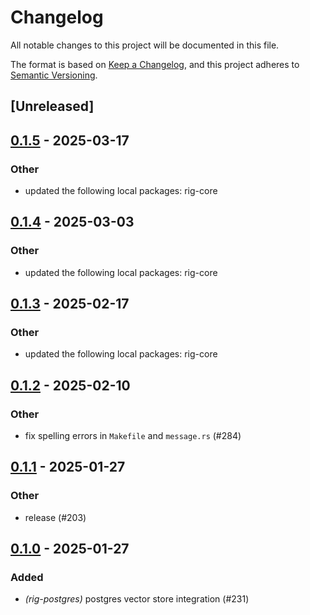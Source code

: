# Changelog

All notable changes to this project will be documented in this file.

The format is based on [Keep a Changelog](https://keepachangelog.com/en/1.0.0/),
and this project adheres to [Semantic Versioning](https://semver.org/spec/v2.0.0.html).

## [Unreleased]

## [0.1.5](https://github.com/0xPlaygrounds/rig/compare/rig-postgres-v0.1.4...rig-postgres-v0.1.5) - 2025-03-17

### Other

- updated the following local packages: rig-core

## [0.1.4](https://github.com/0xPlaygrounds/rig/compare/rig-postgres-v0.1.3...rig-postgres-v0.1.4) - 2025-03-03

### Other

- updated the following local packages: rig-core

## [0.1.3](https://github.com/0xPlaygrounds/rig/compare/rig-postgres-v0.1.2...rig-postgres-v0.1.3) - 2025-02-17

### Other

- updated the following local packages: rig-core

## [0.1.2](https://github.com/0xPlaygrounds/rig/compare/rig-postgres-v0.1.1...rig-postgres-v0.1.2) - 2025-02-10

### Other

- fix spelling errors in `Makefile` and `message.rs` (#284)

## [0.1.1](https://github.com/0xPlaygrounds/rig/compare/rig-postgres-v0.1.0...rig-postgres-v0.1.1) - 2025-01-27

### Other

- release (#203)

## [0.1.0](https://github.com/0xPlaygrounds/rig/releases/tag/rig-postgres-v0.1.0) - 2025-01-27

### Added

- *(rig-postgres)* postgres vector store integration (#231)
